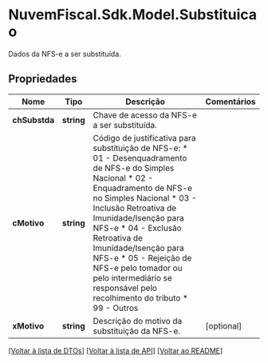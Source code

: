 # NuvemFiscal.Sdk.Model.Substituicao
Dados da NFS-e a ser substituída.

## Propriedades

Nome | Tipo | Descrição | Comentários
------------ | ------------- | ------------- | -------------
**chSubstda** | **string** | Chave de acesso da NFS-e a ser substituída. | 
**cMotivo** | **string** | Código de justificativa para substituição de NFS-e:  * 01 - Desenquadramento de NFS-e do Simples Nacional  * 02 - Enquadramento de NFS-e no Simples Nacional  * 03 - Inclusão Retroativa de Imunidade/Isenção para NFS-e  * 04 - Exclusão Retroativa de Imunidade/Isenção para NFS-e  * 05 - Rejeição de NFS-e pelo tomador ou pelo intermediário se responsável pelo recolhimento do tributo  * 99 - Outros | 
**xMotivo** | **string** | Descrição do motivo da substituição da NFS-e. | [optional] 

[[Voltar à lista de DTOs]](../README.md#documentation-for-models) [[Voltar à lista de API]](../README.md#documentation-for-api-endpoints) [[Voltar ao README]](../README.md)

